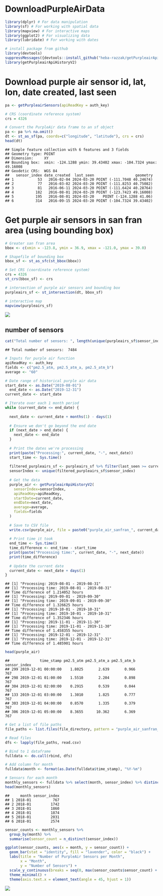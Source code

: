DownloadPurpleAirData
================

``` r
library(dplyr) # For data manipulation
library(sf) # For working with spatial data
library(mapview) # For interactive maps
library(ggplot2) # For visualizing data
library(lubridate) # For working with dates

# install package from github
library(devtools)
suppressMessages({devtools::install_github("heba-razzak/getPurpleairApiHistoryV2")})
library(getPurpleairApiHistoryV2)
```

# Download purple air sensor id, lat, lon, date created, last seen

``` r
pa <- getPurpleairSensors(apiReadKey = auth_key)

# CRS (coordinate reference system)
crs = 4326

# Convert the PurpleAir data frame to an sf object
pa <- pa %>% na.omit() 
dt <- st_as_sf(pa, coords=c("longitude", "latitude"), crs = crs)
head(dt)
```

    ## Simple feature collection with 6 features and 3 fields
    ## Geometry type: POINT
    ## Dimension:     XY
    ## Bounding box:  xmin: -124.1288 ymin: 39.43402 xmax: -104.7324 ymax: 49.16008
    ## Geodetic CRS:  WGS 84
    ##   sensor_index date_created  last_seen                   geometry
    ## 1           53   2016-02-04 2024-03-20 POINT (-111.7048 40.24674)
    ## 2           77   2016-03-02 2024-03-20 POINT (-111.8253 40.75082)
    ## 3           81   2016-06-11 2024-03-20 POINT (-111.6424 40.28764)
    ## 4          182   2016-08-01 2024-03-20 POINT (-123.7423 49.16008)
    ## 5          195   2016-08-01 2024-03-20    POINT (-124.1288 41.06)
    ## 6          314   2016-09-15 2024-03-20 POINT (-104.7324 39.43402)

# Get purple air sensors in san fran area (using bounding box)

``` r
# Greater san fran area
bbox <- c(xmin = -123.8, ymin = 36.9, xmax = -121.0, ymax = 39.0)

# Shapefile of bounding box
bbox_sf <- st_as_sfc(st_bbox(bbox))

# Set CRS (coordinate reference system)
crs = 4326
st_crs(bbox_sf) <- crs

# intersection of purple air sensors and bounding box
purpleairs_sf <- st_intersection(dt, bbox_sf)

# interactive map
mapview(purpleairs_sf)
```

![](DownloadPurpleAirData_files/figure-gfm/san-fran-bounding-box-1.png)<!-- -->

## number of sensors

``` r
cat("Total number of sensors: ", length(unique(purpleairs_sf$sensor_index)))
```

    ## Total number of sensors:  7484

``` r
# Inputs for purple air function
apiReadKey <- auth_key
fields <- c("pm2.5_atm, pm2.5_atm_a, pm2.5_atm_b")
average <- "60"
```

``` r
# Date range of historical purple air data
start_date <- as.Date("2019-08-01")
  end_date <- as.Date("2019-12-31")
current_date <- start_date
```

``` r
# Iterate over each 1 month period
while (current_date <= end_date) {
  
  next_date <- current_date + months(1) - days(1)
  
  # Ensure we don't go beyond the end date
  if (next_date > end_date) {
    next_date <- end_date
  }
  
  # Print the dates we're processing
  print(paste("Processing:", current_date, "-", next_date))
  start_time <- Sys.time()
  
  filtered_purpleairs_sf <- purpleairs_sf %>% filter(last_seen >= current_date) %>% filter(date_created <= next_date)
  sensorIndex <- unique(filtered_purpleairs_sf$sensor_index)
  
  # Get the data
  purple_air <- getPurpleairApiHistoryV2(
    sensorIndex=sensorIndex,
    apiReadKey=apiReadKey,
    startDate=current_date,
    endDate=next_date,
    average=average,
    fields=fields
  )
  
  # Save to CSV file
  write.csv(purple_air, file = paste0("purple_air_sanfran_", current_date, "_", next_date, ".csv"), row.names = FALSE)
  
  # Print time it took
  end_time <- Sys.time()
  time_difference <- end_time - start_time
  print(paste("Processing time:", current_date, "-", next_date))
  print(time_difference)
  
  # Update the current date
  current_date <- next_date + days(1)
}
```

    ## [1] "Processing: 2019-08-01 - 2019-08-31"
    ## [1] "Processing time: 2019-08-01 - 2019-08-31"
    ## Time difference of 1.214052 hours
    ## [1] "Processing: 2019-09-01 - 2019-09-30"
    ## [1] "Processing time: 2019-09-01 - 2019-09-30"
    ## Time difference of 1.326625 hours
    ## [1] "Processing: 2019-10-01 - 2019-10-31"
    ## [1] "Processing time: 2019-10-01 - 2019-10-31"
    ## Time difference of 1.352346 hours
    ## [1] "Processing: 2019-11-01 - 2019-11-30"
    ## [1] "Processing time: 2019-11-01 - 2019-11-30"
    ## Time difference of 1.458355 hours
    ## [1] "Processing: 2019-12-01 - 2019-12-31"
    ## [1] "Processing time: 2019-12-01 - 2019-12-31"
    ## Time difference of 1.485901 hours

``` r
head(purple_air)
```

    ##              time_stamp pm2.5_atm pm2.5_atm_a pm2.5_atm_b sensor_index
    ## 299 2019-12-01 00:00:00    1.8025       2.639       0.966          767
    ## 298 2019-12-01 01:00:00    1.5510       2.204       0.898          767
    ## 304 2019-12-01 02:00:00    0.2915       0.539       0.044          767
    ## 133 2019-12-01 03:00:00    1.3010       1.825       0.777          767
    ## 303 2019-12-01 04:00:00    0.8570       1.335       0.379          767
    ## 306 2019-12-01 05:00:00    8.3655      10.362       6.369          767

``` r
# Get a list of file paths
file_paths <- list.files(file_directory, pattern = "purple_air_sanfran_.*.csv", full.names = TRUE)

# Read files
dfs <- lapply(file_paths, read.csv)

# Bind to 1 dataframe
fulldata <- do.call(rbind, dfs)

# Add column for month
fulldata$month <- format(as.Date(fulldata$time_stamp), "%Y-%m")

# Sensors for each month
monthly_sensors <- fulldata %>% select(month, sensor_index) %>% distinct()
head(monthly_sensors)
```

    ##     month sensor_index
    ## 1 2018-01          767
    ## 2 2018-01         1742
    ## 3 2018-01         1860
    ## 4 2018-01         1874
    ## 5 2018-01         2031
    ## 6 2018-01         2574

``` r
sensor_counts <- monthly_sensors %>%
  group_by(month) %>%
  summarise(sensor_count = n_distinct(sensor_index))

ggplot(sensor_counts, aes(x = month, y = sensor_count)) +
  geom_bar(stat = "identity", fill = "lavender", color = "black") +
  labs(title = "Number of PurpleAir Sensors per Month",
       x = "Month",
       y = "Number of Sensors") +
  scale_y_continuous(breaks = seq(0, max(sensor_counts$sensor_count) + 100, by = 100)) +
  theme_minimal() +
  theme(axis.text.x = element_text(angle = 45, hjust = 1))
```

![](DownloadPurpleAirData_files/figure-gfm/count-purpleair-monthly-1.png)<!-- -->
